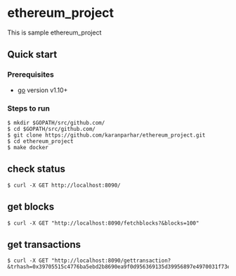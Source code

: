 # ethereum_project

This is sample ethereum_project

## Quick start

### Prerequisites
- [go](https://golang.org/dl/) version v1.10+

### Steps to run

```
$ mkdir $GOPATH/src/github.com/
$ cd $GOPATH/src/github.com/
$ git clone https://github.com/karanparhar/ethereum_project.git
$ cd ethereum_project
$ make docker
```

## check status
```
$ curl -X GET http://localhost:8090/
```
## get blocks
```
$ curl -X GET "http://localhost:8090/fetchblocks?&blocks=100"
```
## get transactions
```
$ curl -X GET "http://localhost:8090/gettransaction?&trhash=0x39705515c4776ba5ebd2b8690ea9f0d956369135d39956897e4970031f73ec2d"
```
 
 
